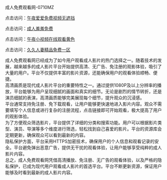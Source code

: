 成人免费观看网-0710MZ

点击访问：<a href="https://heiliaooxqkkct.pages.dev">午夜爱爱免费视频无遮挡</a>

点击访问：<a href="https://heiliaoxwd5i8.pages.dev">成人羞羞免费</a>

点击访问：<a href="https://heiliaozj3tjd.pages.dev">午夜小视频在线观看黄色</a>

点击访问：<a href="https://heiliaoow5kzm.pages.dev">久久人妻精品免费一区</a>

成人免费观看网已经成为了如今用户观看成人影片的热门选择之一。随着技术的发展，越来越多的成人影片平台开始提供高清、无广告、免注册的观影体验，吸引了大量的用户。平台不仅提供丰富的影片资源，还能确保用户的观看体验顺畅、便捷。  
高清画质是现代成人影片平台的重要特性之一。通过提供1080P及以上分辨率的播放，平台能够为用户呈现细腻的画面和真实的细节。无论是剧烈的情节转折，还是演员细腻的表演，高清画质能够完美展现每个细节，提升观众的沉浸感。  
平台通常支持免注册、免下载观看，让用户能够更快速地进入影片内容。观众不需要填写个人信息或进行复杂的注册流程，点击链接即可开始观看，极大提高了用户的观影体验。  
为了方便观众筛选影片，平台提供了详细的分类和搜索功能。用户可以根据影片类型、演员、导演等多个维度进行筛选，轻松找到自己喜爱的影片。平台的资源库会定期更新，确保观众可以看到最新的内容。  
隐私保护方面，平台采用HTTPS加密技术，确保用户的个人信息和观看记录的安全。平台避免弹出恶意广告，提供无干扰的观看体验，让用户能够享受纯粹的成人影片内容。  
总之，成人免费观看网凭借高清播放、免注册、无广告的观看体验，以及严格的隐私保护，已成为现代用户观看成人影片的首选平台。平台不断更新资源，保证用户能够及时看到最新的成人影片内容。

<span style="display:none;">[Canonical link](https://github.com/job234543/ribentt05 )</span>
